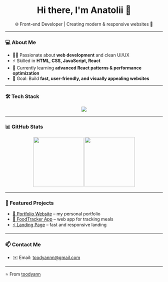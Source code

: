 <h1 align="center">Hi there, I'm Anatolii 👋</h1>

<p align="center">
  🌐 Front-end Developer | Creating modern & responsive websites 🚀
</p>

---

### 💻 About Me  
- 👨‍💻 Passionate about **web development** and clean UI/UX  
- ⚡ Skilled in **HTML, CSS, JavaScript, React**  
- 🌱 Currently learning **advanced React patterns & performance optimization**  
- 🎯 Goal: Build **fast, user-friendly, and visually appealing websites**  

---

### 🛠️ Tech Stack  
<p align="center">
  <img src="https://skillicons.dev/icons?i=html,css,js,react,git,github,vscode" />
</p>

---

### 📊 GitHub Stats  
<p align="center">
  <img src="https://github-readme-stats.vercel.app/api?username=toodyann&show_icons=true&theme=tokyonight" height="160" />
  <img src="https://github-readme-stats.vercel.app/api/top-langs/?username=toodyann&layout=compact&theme=tokyonight" height="160" />
</p>

---

### 🚀 Featured Projects  
- [🌟 Portfolio Website](#) – my personal portfolio  
- [📱 FoodTracker App](#) – web app for tracking meals  
- [⚡ Landing Page](#) – fast and responsive landing  

---

### 📫 Contact Me  
- ✉️ Email: [toodyannn@gmail.com](mailto:toodyannn@gmail.com)

---

⭐️ From [toodyann](https://github.com/toodyann)
